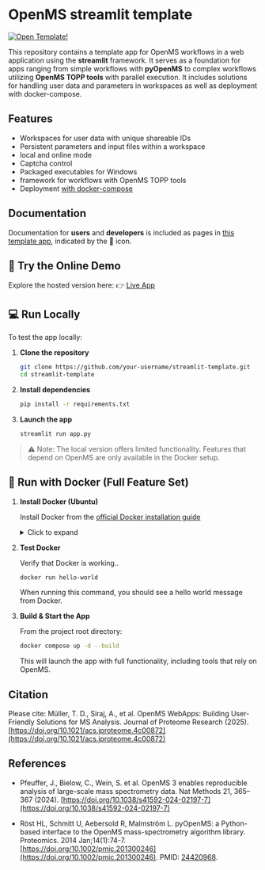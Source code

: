 # OpenMS streamlit template 

[![Open Template!](https://static.streamlit.io/badges/streamlit_badge_black_white.svg)](https://abi-services.cs.uni-tuebingen.de/streamlit-template/)

This repository contains a template app for OpenMS workflows in a web application using the **streamlit** framework. It serves as a foundation for apps ranging from simple workflows with **pyOpenMS** to complex workflows utilizing **OpenMS TOPP tools** with parallel execution. It includes solutions for handling user data and parameters in workspaces as well as deployment with docker-compose.

## Features

- Workspaces for user data with unique shareable IDs
- Persistent parameters and input files within a workspace
- local and online mode
- Captcha control
- Packaged executables for Windows
- framework for workflows with OpenMS TOPP tools
- Deployment [with docker-compose](https://github.com/OpenMS/streamlit-deployment)

## Documentation

Documentation for **users** and **developers** is included as pages in [this template app](https://abi-services.cs.uni-tuebingen.de/streamlit-template/), indicated by the 📖 icon.

## 🔗 Try the Online Demo

Explore the hosted version here:  👉 [Live App](https://abi-services.cs.uni-tuebingen.de/streamlit-template/)

## 💻 Run Locally

To test the app locally:

1. **Clone the repository**
   ```bash
   git clone https://github.com/your-username/streamlit-template.git
   cd streamlit-template
   ```

2. **Install dependencies**
   ```bash
   pip install -r requirements.txt
   ```

3. **Launch the app**
   ```bash
   streamlit run app.py
   ```

> ⚠️ Note: The local version offers limited functionality. Features that depend on OpenMS are only available in the Docker setup.


## 🐳 Run with Docker (Full Feature Set)

1. **Install Docker (Ubuntu)**

   Install Docker from the [official Docker installation guide](https://docs.docker.com/engine/install/)  
   
   <details>
   <summary>Click to expand</summary>
   
   ```bash
   # Remove older Docker versions (if any)
   for pkg in docker.io docker-doc docker-compose docker-compose-v2 podman-docker containerd runc; do sudo apt-get remove -y $pkg; done
   
   # Install Docker’s GPG key and repository
   sudo apt-get update
   sudo apt-get install -y ca-certificates curl
   sudo install -m 0755 -d /etc/apt/keyrings
   sudo curl -fsSL https://download.docker.com/linux/ubuntu/gpg -o /etc/apt/keyrings/docker.asc
   sudo chmod a+r /etc/apt/keyrings/docker.asc
   echo   "deb [arch=$(dpkg --print-architecture) signed-by=/etc/apt/keyrings/docker.asc] https://download.docker.com/linux/ubuntu   $(. /etc/os-release && echo \"$VERSION_CODENAME\") stable" |   sudo tee /etc/apt/sources.list.d/docker.list > /dev/null
   sudo apt-get update
   sudo apt-get install -y docker-ce docker-ce-cli containerd.io docker-buildx-plugin docker-compose-plugin
   ```
   
   </details>

2. **Test Docker**
   
   Verify that Docker is working..
   ```bash
   docker run hello-world
   ```
   When running this command, you should see a hello world message from Docker.

3. **Build & Start the App**

   From the project root directory:
   
   ```bash
   docker compose up -d --build
   ```
   This will launch the app with full functionality, including tools that rely on OpenMS.

## Citation

Please cite:
Müller, T. D., Siraj, A., et al. OpenMS WebApps: Building User-Friendly Solutions for MS Analysis. Journal of Proteome Research (2025). [https://doi.org/10.1021/acs.jproteome.4c00872](https://doi.org/10.1021/acs.jproteome.4c00872)

## References

- Pfeuffer, J., Bielow, C., Wein, S. et al. OpenMS 3 enables reproducible analysis of large-scale mass spectrometry data. Nat Methods 21, 365–367 (2024). [https://doi.org/10.1038/s41592-024-02197-7](https://doi.org/10.1038/s41592-024-02197-7)

- Röst HL, Schmitt U, Aebersold R, Malmström L. pyOpenMS: a Python-based interface to the OpenMS mass-spectrometry algorithm library. Proteomics. 2014 Jan;14(1):74-7. [https://doi.org/10.1002/pmic.201300246](https://doi.org/10.1002/pmic.201300246). PMID: [24420968](https://pubmed.ncbi.nlm.nih.gov/24420968/).


